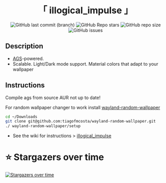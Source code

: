 <div align="center">
    <h1>「 illogical_impulse 」</h1>
</div>

<div align="center">
  
  ![GitHub last commit (branch)](https://img.shields.io/github/last-commit/mkurz-TGM/dots/illogical-impulse)
  ![GitHub Repo stars](https://img.shields.io/github/stars/mkurz-TGM/dots)
  ![GitHub repo size](https://img.shields.io/github/repo-size/mkurz-TGM/dots)
  ![GitHub issues](https://img.shields.io/github/issues/mkurz-TGM/dots)

</div>

## Description
- [AGS](https://github.com/Aylur/ags/)-powered.
- Scalable. Light/Dark mode support. Material colors that adapt to your wallpaper

## Instructions

Compile ags from source AUR not up to date!

For random wallpaper changer to work install [wayland-random-wallpaper](https://github.com/tiagofmcosta/wayland-random-wallpaper)
```bash
cd ~/Downloads
git clone git@github.com:tiagofmcosta/wayland-random-wallpaper.git
./ wayland-random-wallpaper/setup
```

- See the wiki for instructions > [illogical_impulse](https://github.com/end-4/dots-hyprland/wiki/illogical_impulse) 

# ⭐ Stargazers over time

[![Stargazers over time](https://starchart.cc/czlabinger/dots.svg?variant=adaptive)](https://starchart.cc/czlabinger/dots)
